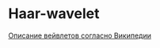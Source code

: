 # Haar-wavelet
[Описание вейвлетов согласно Википедии](https://ru.wikipedia.org/wiki/%D0%92%D0%B5%D0%B9%D0%B2%D0%BB%D0%B5%D1%82)
